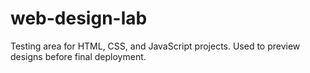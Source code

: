 # web-design-lab
Testing area for HTML, CSS, and JavaScript projects. Used to preview designs before final deployment.
